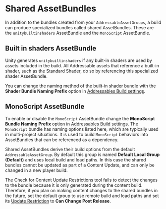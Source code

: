 # Shared AssetBundles

In addition to the bundles created from your `AddressableAssetGroups`, a build can produce specialized bundles called shared AssetBundles. These are the `unitybuiltinshaders` AssetBundle and the `MonoScript` AssetBundle.

## Built in shaders AssetBundle

Unity generates `unitybuiltinshaders` if any built-in shaders are used by assets included in the build. All Addressable assets that reference a built-in shader, such as the Standard Shader, do so by referencing this specialized shader AssetBundle.

You can change the naming method of the built-in shader bundle with the __Shader Bundle Naming Prefix__ option in [Addressables Build settings](xref:addressables-asset-settings).

## MonoScript AssetBundle

To enable or disable the `MonoScript` AssetBundle change the __MonoScript Bundle Naming Prefix__ option in [Addressables Build settings](xref:addressables-asset-settings). The `MonoScript` bundle has naming options listed here, which are typically used in multi-project situations. It is used to build `MonoScript` behaviors into AssetBundles that can be referenced as a dependency.

Shared AssetBundles derive their build options from the default `AddressableAssetGroup`. By default this group is named **Default Local Group (Default)** and uses local build and load paths. In this case the shared bundles cannot be updated as part of a Content Update, and can only be changed in a new player build.

The Check for Content Update Restrictions tool fails to detect the changes to the bundle because it is only generated during the content build. Therefore, if you plan on making content changes to the shared bundles in the future, set the default group to use remote build and load paths and set its [Update Restriction](xref:addressables-content-update-builds) to **Can Change Post Release**.
